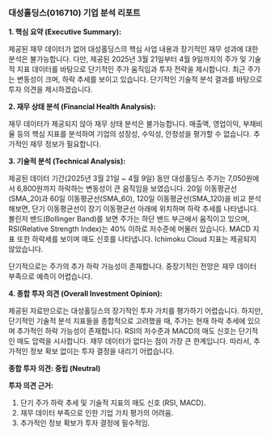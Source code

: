 ### 대성홀딩스(016710) 기업 분석 리포트

**1. 핵심 요약 (Executive Summary):**

제공된 재무 데이터가 없어 대성홀딩스의 핵심 사업 내용과 장기적인 재무 성과에 대한 분석은 불가능합니다.  다만, 제공된 2025년 3월 21일부터 4월 9일까지의 주가 및 기술적 지표 데이터를 바탕으로 단기적인 주가 움직임과 투자 전략을 제시합니다. 최근 주가는 변동성이 크며, 하락 추세를 보이고 있습니다.  단기적인 기술적 분석 결과를 바탕으로 투자 의견을 제시하겠습니다.


**2. 재무 상태 분석 (Financial Health Analysis):**

재무 데이터가 제공되지 않아 재무 상태 분석은 불가능합니다. 매출액, 영업이익, 부채비율 등의 핵심 지표를 분석하여 기업의 성장성, 수익성, 안정성을 평가할 수 없습니다.  추가적인 재무 정보가 필요합니다.


**3. 기술적 분석 (Technical Analysis):**

제공된 데이터 기간(2025년 3월 21일 ~ 4월 9일) 동안 대성홀딩스 주가는 7,050원에서 6,800원까지 하락하는 변동성이 큰 움직임을 보였습니다.  20일 이동평균선(SMA_20)과 60일 이동평균선(SMA_60), 120일 이동평균선(SMA_120)을 비교 분석해보면,  단기 이동평균선이 장기 이동평균선 아래에 위치하며 하락 추세를 나타냅니다.  볼린저 밴드(Bollinger Band)를 보면 주가는 하단 밴드 부근에서 움직이고 있으며,  RSI(Relative Strength Index)는 40% 이하로 저수준에 머물러 있습니다. MACD 지표 또한 하락세를 보이며 매도 신호를 나타냅니다.  Ichimoku Cloud 지표는 제공되지 않았습니다.

단기적으로는 주가의 추가 하락 가능성이 존재합니다.  중장기적인 전망은 재무 데이터 부족으로 예측이 어렵습니다.


**4. 종합 투자 의견 (Overall Investment Opinion):**

제공된 자료만으로는 대성홀딩스의 장기적인 투자 가치를 평가하기 어렵습니다. 하지만, 단기적인 기술적 분석 지표들을 종합적으로 고려했을 때, 주가는 현재 하락 추세에 있으며 추가적인 하락 가능성이 존재합니다.  RSI의 저수준과 MACD의 매도 신호는 단기적인 매도 압력을 시사합니다.  재무 데이터가 없다는 점이 가장 큰 한계입니다. 따라서, 추가적인 정보 확보 없이는 투자 결정을 내리기 어렵습니다.

**종합 투자 의견: 중립 (Neutral)**

**투자 의견 근거:**

1. 단기 주가 하락 추세 및 기술적 지표의 매도 신호 (RSI, MACD).
2. 재무 데이터 부족으로 인한 기업 가치 평가의 어려움.
3. 추가적인 정보 확보가 투자 결정에 필수적임.

